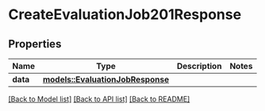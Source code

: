 # CreateEvaluationJob201Response

## Properties

Name | Type | Description | Notes
------------ | ------------- | ------------- | -------------
**data** | [**models::EvaluationJobResponse**](EvaluationJobResponse.md) |  | 

[[Back to Model list]](../README.md#documentation-for-models) [[Back to API list]](../README.md#documentation-for-api-endpoints) [[Back to README]](../README.md)


